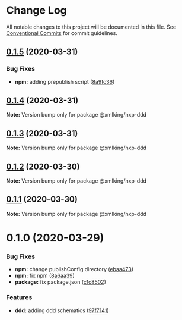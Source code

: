 # Change Log

All notable changes to this project will be documented in this file.
See [Conventional Commits](https://conventionalcommits.org) for commit guidelines.

## [0.1.5](https://github.com/xmlking/nxp/compare/@xmlking/nxp-ddd@0.1.4...@xmlking/nxp-ddd@0.1.5) (2020-03-31)


### Bug Fixes

* **npm:** adding prepublish script ([8a9fc36](https://github.com/xmlking/nxp/commit/8a9fc364aa150013474e665a1ca58c91115ed663))





## [0.1.4](https://github.com/xmlking/nxp/compare/@xmlking/nxp-ddd@0.1.3...@xmlking/nxp-ddd@0.1.4) (2020-03-31)

**Note:** Version bump only for package @xmlking/nxp-ddd





## [0.1.3](https://github.com/xmlking/nxp/compare/@xmlking/nxp-ddd@0.1.2...@xmlking/nxp-ddd@0.1.3) (2020-03-31)

**Note:** Version bump only for package @xmlking/nxp-ddd





## [0.1.2](https://github.com/xmlking/nxp/compare/@xmlking/nxp-ddd@0.1.1...@xmlking/nxp-ddd@0.1.2) (2020-03-30)

**Note:** Version bump only for package @xmlking/nxp-ddd





## [0.1.1](https://github.com/xmlking/nxp/compare/@xmlking/nxp-ddd@0.1.0...@xmlking/nxp-ddd@0.1.1) (2020-03-30)

**Note:** Version bump only for package @xmlking/nxp-ddd





# 0.1.0 (2020-03-29)


### Bug Fixes

* **npm:** change publishConfig directory ([ebaa473](https://github.com/xmlking/nxp/commit/ebaa473ec05505715ff3fa7fd7a9573be9a0f96a))
* **npm:** fix npm ([8a6aa39](https://github.com/xmlking/nxp/commit/8a6aa398dbf80087a2ef868a40c2f5343e8c8533))
* **package:** fix package.json ([c1c8502](https://github.com/xmlking/nxp/commit/c1c8502d662259656220bdb4e6108cc193520f4d))


### Features

* **ddd:** adding ddd schematics ([97f7141](https://github.com/xmlking/nxp/commit/97f7141bab173472f7196310acec8b83a657c52f))
